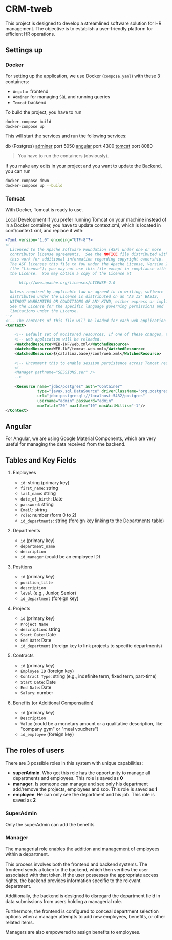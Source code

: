 # CRM-tweb

This project is designed to develop a streamlined software solution for HR management. The objective is to establish a user-friendly platform for efficient HR operations.

## Settings up

### Docker

For setting up the application, we use Docker (`compose.yaml`) with these 3 containers:

- `Angular` frontend
- `Adminer` for managing `SQL` and running queries
- `Tomcat` backend

To build the project, you have to run

```bash
docker-compose build
docker-compose up
```

This will start the services and run the following services:

db (Postgres)
[adminer](localhost:5050) port 5050
[angular](localhost:4300) port 4300
[tomcat](localhost:8080) port 8080

> You have to run the containers (obviously).

If you make any edits in your project and you want to update the Backend, you can run

```bash
docker-compose down
docker-compose up --build
```

### Tomcat

With Docker, Tomcat is ready to use.

Local Development
If you prefer running Tomcat on your machine instead of in a Docker container, you have to update context.xml, which is located in conf/context.xml, and replace it with:

```xml
<?xml version="1.0" encoding="UTF-8"?>
<!--
  Licensed to the Apache Software Foundation (ASF) under one or more
  contributor license agreements.  See the NOTICE file distributed with
  this work for additional information regarding copyright ownership.
  The ASF licenses this file to You under the Apache License, Version 2.0
  (the "License"); you may not use this file except in compliance with
  the License.  You may obtain a copy of the License at

      http://www.apache.org/licenses/LICENSE-2.0

  Unless required by applicable law or agreed to in writing, software
  distributed under the License is distributed on an "AS IS" BASIS,
  WITHOUT WARRANTIES OR CONDITIONS OF ANY KIND, either express or implied.
  See the License for the specific language governing permissions and
  limitations under the License.
-->
<!-- The contents of this file will be loaded for each web application -->
<Context>

    <!-- Default set of monitored resources. If one of these changes, the    -->
    <!-- web application will be reloaded.                                   -->
    <WatchedResource>WEB-INF/web.xml</WatchedResource>
    <WatchedResource>WEB-INF/tomcat-web.xml</WatchedResource>
    <WatchedResource>${catalina.base}/conf/web.xml</WatchedResource>

    <!-- Uncomment this to enable session persistence across Tomcat restarts -->
    <!--
    <Manager pathname="SESSIONS.ser" />
    -->

    <Resource name="jdbc/postgres" auth="Container"
              type="javax.sql.DataSource" driverClassName="org.postgresql.Driver"
              url="jdbc:postgresql://localhost:5432/postgres"
              username="admin" password="admin"
              maxTotal="20" maxIdle="10" maxWaitMillis="-1"/>
</Context>
```

## Angular

For Angular, we are using Google Material Components, which are very useful for managing the data received from the backend.

## Tables and Key Fields

1. Employees
   - `id`: string (primary key)
   - `first_name`: string
   - `last_name`: string
   - `date_of_birth`: Date
   - `password`: string
   - `Email`: string
   - `role`: number (form 0 to 2)
   - `id_departments`: string (foreign key linking to the Departments table)

2. Departments
   - `id` (primary key)
   - `department_name`
   - `description`
   - `id_manager` (could be an employee ID)

3. Positions
   - `id` (primary key)
   - `position_title`
   - `description`
   - `level` (e.g., Junior, Senior)
   - `id_department` (foreign key)

4. Projects
   - `id` (primary key)
   - `Project Name`
   - `description`: string
   - `Start Date`: Date
   - `End Date`: Date
   - `id_department` (foreign key to link projects to specific departments)

5. Contracts
   - `id` (primary key)
   - `Employee ID` (foreign key)
   - `Contract Type`: string (e.g., indefinite term, fixed term, part-time)
   - `Start Date`: Date
   - `End Date`: Date
   - `Salary`: number

6. Benefits (or Additional Compensation)
   - `id` (primary key)
   - `Description`
   - `Value` (could be a monetary amount or a qualitative description, like "company gym" or "meal vouchers")
   - `id_employee` (foreign key)

<!-- TODO add er image for design schema -->

## The roles of users

There are 3 possible roles in this system with unique capabilities:

- **superAdmin**. Who got this role has the opportunity to manage all departments and employees. This role is saved as **0**
- **manager**. Is someone can manage and see only his department add/remove the projects, employees and soo. This role is saved as **1**
- **employee**. He can only see the department and his job. This role is saved as **2**

### SuperAdmin

Only the superAdmin can add the benefits

### Manager

The managerial role enables the addition and management of employees within a department.

This process involves both the frontend and backend systems. The frontend sends a token to the backend, which then verifies the user associated with that token. If the user possesses the appropriate access rights, the backend provides information specific to the relevant department.

Additionally, the backend is designed to disregard the department field in data submissions from users holding a managerial role.

Furthermore, the frontend is configured to conceal department selection options when a manager attempts to add new employees, benefits, or other related items.

Managers are also empowered to assign benefits to employees.
